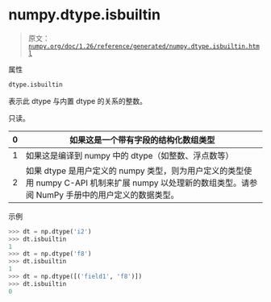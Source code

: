 # numpy.dtype.isbuiltin

> 原文：[`numpy.org/doc/1.26/reference/generated/numpy.dtype.isbuiltin.html`](https://numpy.org/doc/1.26/reference/generated/numpy.dtype.isbuiltin.html)

属性

```py
dtype.isbuiltin
```

表示此 dtype 与内置 dtype 的关系的整数。

只读。

| 0 | 如果这是一个带有字段的结构化数组类型 |
| --- | --- |
| 1 | 如果这是编译到 numpy 中的 dtype（如整数、浮点数等） |
| 2 | 如果 dtype 是用户定义的 numpy 类型，则为用户定义的类型使用 numpy C-API 机制来扩展 numpy 以处理新的数组类型。请参阅 NumPy 手册中的用户定义的数据类型。 |

示例

```py
>>> dt = np.dtype('i2')
>>> dt.isbuiltin
1
>>> dt = np.dtype('f8')
>>> dt.isbuiltin
1
>>> dt = np.dtype([('field1', 'f8')])
>>> dt.isbuiltin
0 
```
